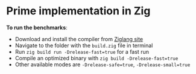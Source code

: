 # Prime implementation in Zig

**To run the benchmarks**:
* Download and install the compiler from [Ziglang site](https://ziglang.org/)
* Navigate to the folder with the `build.zig` file in terminal
* Run `zig build run -Drelease-fast=true` for a fast run
* Compile an optimized binary with `zig build -Drelease-fast=true`
* Other available modes are `-Drelease-safe=true`, `-Drelease-small=true`
